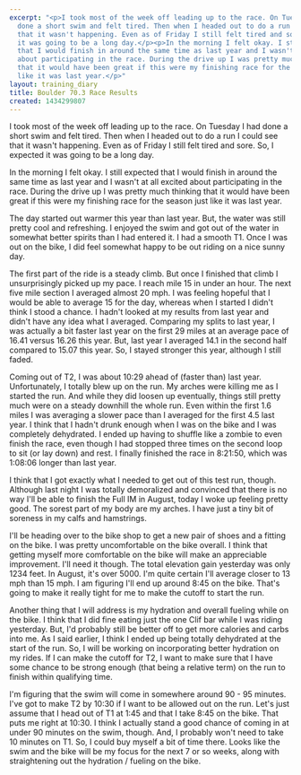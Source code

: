 ```yaml
---
excerpt: "<p>I took most of the week off leading up to the race. On Tuesday I had
  done a short swim and felt tired. Then when I headed out to do a run I could see
  that it wasn't happening. Even as of Friday I still felt tired and sore. So, I expected
  it was going to be a long day.</p><p>In the morning I felt okay. I still expected
  that I would finish in around the same time as last year and I wasn't at all excited
  about participating in the race. During the drive up I was pretty much thinking
  that it would have been great if this were my finishing race for the season just
  like it was last year.</p>"
layout: training_diary
title: Boulder 70.3 Race Results
created: 1434299807
---
```

<p>I took most of the week off leading up to the race. On Tuesday I had done a short swim and felt tired. Then when I headed out to do a run I could see that it wasn't happening. Even as of Friday I still felt tired and sore. So, I expected it was going to be a long day.</p><p>In the morning I felt okay. I still expected that I would finish in around the same time as last year and I wasn't at all excited about participating in the race. During the drive up I was pretty much thinking that it would have been great if this were my finishing race for the season just like it was last year.</p><p>The day started out warmer this year than last year. But, the water was still pretty cool and refreshing. I enjoyed the swim and got out of the water in somewhat better spirits than I had entered it. I had a smooth T1. Once I was out on the bike, I did feel somewhat happy to be out riding on a nice sunny day.</p><p>The first part of the ride is a steady climb. But once I finished that climb I unsurprisingly picked up my pace.&nbsp;I reach mile 15 in under an hour. The next five mile section I averaged almost 20 mph. I was feeling hopeful that I would be able to average 15 for the day, whereas when I started I didn't think I stood a chance. I hadn't looked at my results from last year and didn't have any idea what I averaged. Comparing my splits to last year, I was actually a bit faster last year on the first 29 miles at an average pace of 16.41 versus 16.26 this year. But, last year I averaged 14.1 in the second half compared to 15.07 this year. So, I stayed stronger this year, although I still faded.</p><p>Coming out of T2, I was about 10:29 ahead of&nbsp;(faster than)&nbsp;last year. Unfortunately, I totally blew up on the run. My arches were killing me as I started the run. And while they did loosen up eventually, things still pretty much were on a steady downhill the whole run. Even within the first 1.6 miles I was averaging a slower pace than I averaged for the first 4.5 last year. I think that I hadn't drunk enough when I was on the bike and I was completely dehydrated. I ended up having to shuffle like a zombie to even finish the race, even though I had stopped three times on the second loop to sit (or lay down) and rest. I finally finished the race in 8:21:50, which was 1:08:06 longer than last year.</p><p>I think that I got exactly what I needed to get out of this test run, though. Although last night I was totally demoralized and convinced that there is no way I'll be able to finish the Full IM in August, today I woke up feeling pretty good. The sorest part of my body are my arches. I have just a tiny bit of soreness in my calfs and hamstrings.</p><p>I'll be heading over to the bike shop to get a new pair of shoes and a fitting on the bike. I was pretty uncomfortable on the bike overall. I think that getting myself more comfortable on the bike will make an appreciable improvement. I'll need it though. The total elevation gain yesterday was only 1234 feet. In August, it's over 5000. I'm quite certain I'll average closer to 13 mph than 15 mph. I am figuring I'll end up around 8:45 on the bike. That's going to make it really tight for me to make the cutoff to start the run.</p><p>Another thing that I will address is my hydration and overall fueling while on the bike. I think that I did fine eating just the one Clif bar while I was riding yesterday. But, I'd probably still be better off to get more calories and carbs into me. As I said earlier, I think I ended up being totally dehydrated at the start of the run. So, I will be working on incorporating better hydration on my rides. If I can make the cutoff for T2, I want to make sure that I have some chance to be strong enough (that being a relative term) on the run to finish within qualifying time.</p><p>I'm figuring that the swim will come in somewhere around 90 - 95 minutes. I've got to make T2 by 10:30 if I want to be allowed out on the run. Let's just assume that I head out of T1 at 1:45 and that I take 8:45 on the bike. That puts me right at 10:30. I think I actually stand a good chance of coming in at under 90 minutes on the swim, though. And, I probably won't need to take 10 minutes on T1. So, I could buy myself a bit of time there. Looks like the swim and the bike will be my focus for the next 7 or so weeks, along with straightening out the hydration / fueling on the bike.</p>
